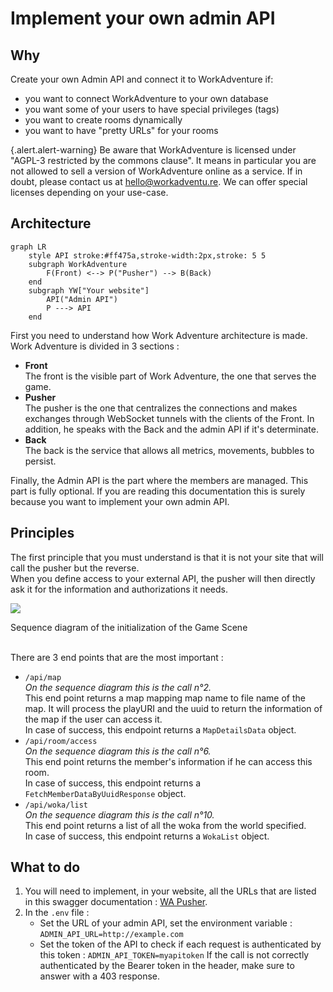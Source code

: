 # Implement your own admin API
## Why
Create your own Admin API and connect it to WorkAdventure if:

- you want to connect WorkAdventure to your own database
- you want some of your users to have special privileges (tags)
- you want to create rooms dynamically
- you want to have "pretty URLs" for your rooms

{.alert.alert-warning}
Be aware that WorkAdventure is licensed under "AGPL-3 restricted by the commons clause". It means in particular you are not allowed to sell a version of WorkAdventure online as a service. If in doubt, please contact us at hello@workadventu.re. We can offer special licenses depending on your use-case.

## Architecture
```mermaid
graph LR
    style API stroke:#ff475a,stroke-width:2px,stroke: 5 5
    subgraph WorkAdventure
        F(Front) <--> P("Pusher") --> B(Back)
    end
    subgraph YW["Your website"]
        API("Admin API")
        P ---> API
    end
```

First you need to understand how Work Adventure architecture is made.
Work Adventure is divided in 3 sections :
- **Front**<br>
    The front is the visible part of Work Adventure, the one that serves the game.
- **Pusher**<br>
    The pusher is the one that centralizes the connections and makes exchanges through WebSocket tunnels with the clients of the Front.
    In addition, he speaks with the Back and the admin API if it's determinate.
- **Back**<br>
    The back is the service that allows all metrics, movements, bubbles to persist.

Finally, the Admin API is the part where the members are managed. This part is fully optional.
If you are reading this documentation this is surely because you want to implement your own admin API.

## Principles
The first principle that you must understand is that it is not your site that will call the pusher but the reverse.<br>
When you define access to your external API, the pusher will then directly ask it for the information and authorizations it needs.

[![](https://mermaid.ink/img/pako:eNqNkk9LxDAQxb9KyNUtvfewsFILggtFWbz0MiajDTZ_TCYsy7Lf3cRutWtdMKdkfu_NvJAcubASecUDfkQ0AmsFbx50Z1haDjwpoRwYYg2DwBpvDS1Zm1kbQ49-CTftfcYbqZXJh1EBkayJ-mVyNKxYr29YW7FSgxtr7VhLnlQFp35I7lkkWGTDFlyNBGoINRB8W79w8zeeTfPW6hKEwBCuTF0oLqY3SKLfYr5J7n972EUlHzE4awIuwvxDPcu2t-9QDirQlWS_-EWu58Qe5tYpwgT4imv0GpRMz3_Mso5Tjxo7XqWtwUgeho535pSk0UkgvJOKrOfVKwwBVzw_4tPBCF6RjziJzl_orDp9AnkPvDI)](https://mermaid-js.github.io/mermaid-live-editor/edit#pako:eNqNkk9LxDAQxb9KyNUtvfewsFILggtFWbz0MiajDTZ_TCYsy7Lf3cRutWtdMKdkfu_NvJAcubASecUDfkQ0AmsFbx50Z1haDjwpoRwYYg2DwBpvDS1Zm1kbQ49-CTftfcYbqZXJh1EBkayJ-mVyNKxYr29YW7FSgxtr7VhLnlQFp35I7lkkWGTDFlyNBGoINRB8W79w8zeeTfPW6hKEwBCuTF0oLqY3SKLfYr5J7n972EUlHzE4awIuwvxDPcu2t-9QDirQlWS_-EWu58Qe5tYpwgT4imv0GpRMz3_Mso5Tjxo7XqWtwUgeho535pSk0UkgvJOKrOfVKwwBVzw_4tPBCF6RjziJzl_orDp9AnkPvDI)
<figcaption class="figure-caption text-center">Sequence diagram of the initialization of the Game Scene</figcaption>
<br>

There are 3 end points that are the most important :
- `/api/map`<br>
  _On the sequence diagram this is the call n°2._<br>
  This end point returns a map mapping map name to file name of the map.
  It will process the playURI and the uuid to return the information of the map if the user can access it.<br>
  In case of success, this endpoint returns a `MapDetailsData` object.
- `/api/room/access`<br>
  _On the sequence diagram this is the call n°6._<br>
  This end point returns the member's information if he can access this room.<br>
  In case of success, this endpoint returns a `FetchMemberDataByUuidResponse` object.
- `/api/woka/list`<br>
  _On the sequence diagram this is the call n°10._<br>
  This end point returns a list of all the woka from the world specified.<br>
  In case of success, this endpoint returns a `WokaList` object.

## What to do
1. You will need to implement, in your website, all the URLs that are listed in this swagger documentation : [WA Pusher](http://pusher.workadventure.localhost/swagger-ui/).
2. In the `.env` file :
   * Set the URL of your admin API, set the environment variable :
      `ADMIN_API_URL=http://example.com`
   * Set the token of the API to check if each request is authenticated by this token :
      `ADMIN_API_TOKEN=myapitoken`
      If the call is not correctly authenticated by the Bearer token in the header, make sure to answer with a 403 response.
